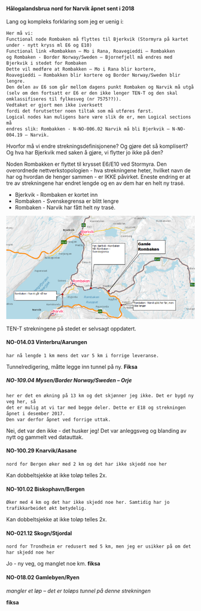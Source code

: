
#### Hålogalandsbrua nord for Narvik åpnet sent i 2018

Lang og kompleks forklaring som jeg er uenig i: 

```
Her må vi:
Functional node Rombaken må flyttes til Bjerkvik (Stormyra på kartet under - nytt kryss ml E6 og E10)
Functional link «Rombakken – Mo i Rana, Roavegieddi – Rombakken 
og Rombaken - Border Norway/Sweden – Bjornefjell må endres med 
Bjerkvik i stedet for Rombaken
Dette vil medføre at Rombakken – Mo i Rana blir kortere, 
Roavegieddi – Rombakken blir kortere og Border Norway/Sweden blir lengre.
Den delen av E6 som går mellom dagens punkt Rombaken og Narvik må utgå 
(selv om den fortsatt er E6 er den ikke lenger TEN-T og den skal omklassifiseres til fylkesveg (nr 7575??)). 
Vedtaket er gjort men ikke iverksett 
fordi det forutsetter noen tiltak som må utføres først.
Logical nodes kan muligens bare være slik de er, men Logical sections må 
endres slik: Rombakken - N-NO-006.02 Narvik må bli Bjerkvik – N-NO-004.19 – Narvik.
```

Hvorfor må vi endre strekningsdefinisjonene? Og gjøre det så komplisert? Og hva har Bjerkvik med saken å gjøre, vi flytter jo ikke på den? 

Noden Rombakken er flyttet til krysset E6/E10 ved Stormyra. Den overordnede nettverkstopologien - hva strekningene heter, hvilket navn de har og hvordan de henger sammen - er IKKE påvirket. Eneste endring er at tre av strekningene har endret lengde og en av dem har en helt ny trasé. 

  * Bjerkvik - Rombaken er kortet inn 
  * Rombaken - Svenskegrensa er blitt lengre
  * Rombaken - Narvik har fått helt ny trasé. 
  
  
![Ny Rombaken og NVDB-endringer](rombaken.png) 


TEN-T strekningene på stedet er selvsagt oppdatert. 


#### NO-014.03  Vinterbru/Aarungen 

```
har nå lengde 1 km mens det var 5 km i forrige leveranse.
```

Tunnelredigering, måtte legge inn tunnel på ny. **Fiksa**


##### NO-109.04         Mysen/Border Norway/Sweden – Orje 

```
her er det en økning på 13 km og det skjønner jeg ikke. Det er bygd ny veg her, så 
det er mulig at vi tar med begge deler. Dette er E18 og strekningen åpnet i desember 2017. 
Den var derfor åpnet ved forrige uttak.
```

Nei, det var den ikke - det husker jeg! Det var anleggsveg og blanding av nytt og gammelt ved datauttak. 


#### NO-100.29         Knarvik/Aasane  

```
nord for Bergen øker med 2 km og det har ikke skjedd noe her
```

Kan dobbeltsjekke at ikke toløp telles 2x. 


#### NO-101.02         Biskophavn/Bergen 

```
Øker med 4 km og det har ikke skjedd noe her. Samtidig har jo trafikkarbeidet økt betydelig.
```

Kan dobbeltsjekke at ikke toløp telles 2x. 

#### NO-021.12         Skogn/Stjordal 

```
nord for Trondheim er redusert med 5 km, men jeg er usikker på om det har skjedd noe her
```

Jo - ny veg, og manglet noe km. **fiksa**

#### NO-018.02         Gamlebyen/Ryen 

_mangler et løp – det er toløps tunnel på denne strekningen_

**fiksa**







